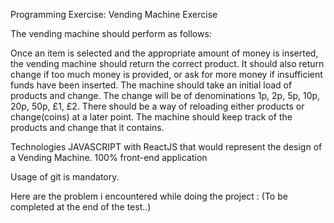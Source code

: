 Programming Exercise: Vending Machine Exercise

The vending machine should perform as follows:

Once an item is selected and the appropriate amount of money is inserted, the vending machine should return the correct product.
It should also return change if too much money is provided, or ask for more money if insufficient funds have been inserted.
The machine should take an initial load of products and change. The change will be of denominations 1p, 2p, 5p, 10p, 20p, 50p, £1, £2.
There should be a way of reloading either products or change(coins) at a later point.
The machine should keep track of the products and change that it contains.

Technologies JAVASCRIPT with ReactJS that would represent the design of a Vending Machine.
100% front-end application

Usage of git is mandatory.

Here are the problem i encountered while doing the project : (To be completed at the end of the test..)
